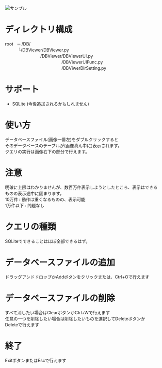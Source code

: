 <img src="https://github.com/pto8913/PyQt5-s-tools/blob/master/Image/DBViewerQuery.png" title="サンプル">

# ディレクトリ構成
root　─ /DB/ <br>
　　　└/DBViewer/DBViewer.py <br>
　　　　　　　　 /DBViewer/DBViewerUI.py <br>
　　　　　　　　　　　　　 /DBViewerUIFunc.py <br>
　　　　　　　　　　　　　 /DBViwerDirSetting.py <br>


# サポート
- SQLite
(今後追加されるかもしれません)

# 使い方
データベースファイル(画像一番左)をダブルクリックすると <br>
そのデータベースのテーブルが(画像真ん中に)表示されます。 <br>
クエリの実行は画像右下の部分で行えます。 <br>

# 注意
明確に上限はわかりませんが、数百万件表示しようとしたところ、表示はできるものの表示途中に固まります。<br>
10万件 : 動作は重くなるものの、表示可能 <br>
1万件以下 : 問題なし <br>

# クエリの種類
SQLiteでできることはほぼ全部できるはず。

# データベースファイルの追加
ドラッグアンドドロップかAddボタンをクリックまたは、Ctrl+Oで行えます <br>

# データベースファイルの削除
すべて消したい場合はClearボタンかCtrl+Wで行えます <br>
任意の一つを削除したい場合は削除したいものを選択してDeleteボタンかDeleteで行えます <br>

# 終了
ExitボタンまたはEscで行えます <br>
